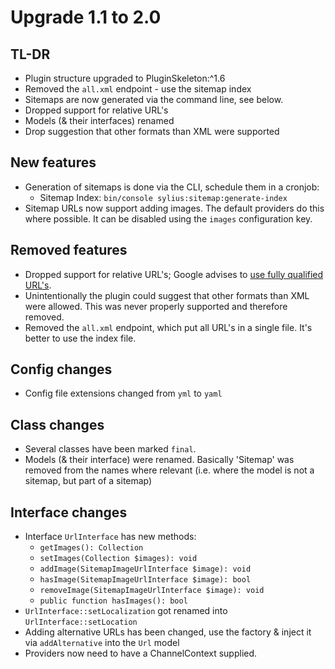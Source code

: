 # Upgrade 1.1 to 2.0

## TL-DR

* Plugin structure upgraded to PluginSkeleton:^1.6
* Removed the `all.xml` endpoint - use the sitemap index
* Sitemaps are now generated via the command line, see below.
* Dropped support for relative URL's
* Models (& their interfaces) renamed
* Drop suggestion that other formats than XML were supported

## New features

* Generation of sitemaps is done via the CLI, schedule them in a cronjob:
    * Sitemap Index: `bin/console sylius:sitemap:generate-index`
* Sitemap URLs now support adding images. The default providers do this where possible. It can be disabled using the `images` configuration key.

## Removed features

* Dropped support for relative URL's; Google advises to [use fully qualified URL's](https://support.google.com/webmasters/answer/183668?hl=en). 
* Unintentionally the plugin could suggest that other formats than XML were allowed. This was never properly supported and therefore removed.
* Removed the `all.xml` endpoint, which put all URL's in a single file. It's better to use the index file.

## Config changes

* Config file extensions changed from `yml` to `yaml`

## Class changes

* Several classes have been marked `final`.
* Models (& their interface) were renamed. Basically 'Sitemap' was removed from the names where relevant (i.e. where the model is not a sitemap, but part of a sitemap)

## Interface changes

* Interface `UrlInterface` has new methods:
    * `getImages(): Collection`
    * `setImages(Collection $images): void`
    * `addImage(SitemapImageUrlInterface $image): void`
    * `hasImage(SitemapImageUrlInterface $image): bool`
    * `removeImage(SitemapImageUrlInterface $image): void`
    * `public function hasImages(): bool`
* `UrlInterface::setLocalization` got renamed into `UrlInterface::setLocation`   
* Adding alternative URLs has been changed, use the factory & inject it via `addAlternative` into the `Url` model  
* Providers now need to have a ChannelContext supplied.
